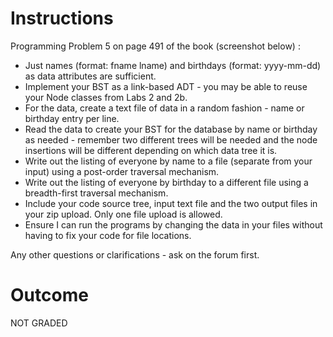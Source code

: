 # Instructions
Programming Problem 5 on page 491 of the book (screenshot below) :

- Just names (format: fname lname) and birthdays (format: yyyy-mm-dd) as data attributes are sufficient.
- Implement your BST as a link-based ADT - you may be able to reuse your Node classes from Labs 2 and 2b.
- For the data, create a text file of data in a random fashion - name or birthday entry per line.
- Read the data to create your BST for the database by name or birthday as needed - remember two different trees will be needed and the node insertions will be different depending on which data tree it is.
- Write out the listing of everyone by name to a file (separate from your input) using a post-order traversal mechanism.
- Write out the listing of everyone by birthday to a different file using a breadth-first traversal mechanism.
- Include your code source tree, input text file and the two output files in your zip upload. Only one file upload is allowed.
- Ensure I can run the programs by changing the data in your files without having to fix your code for file locations.

Any other questions or clarifications - ask on the forum first.

# Outcome
NOT GRADED